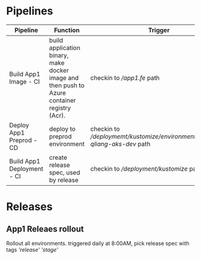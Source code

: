 # Pipelines


Pipeline | Function | Trigger
---------|----------|--------
Build App1 Image - CI | build application binary, make docker image and then push to Azure container registry (Acr). | checkin to */app1.fe* path
Deploy App1 Preprod - CD | deploy to preprod environment | checkin to */deploymemt/kustomize/environments/preprod-qliang-aks-dev* path
Build App1 Deployment - CI | create release spec, used by release | checkin to */deployment/kustomize* path

# Releases
## App1 Releaes rollout
Rollout all environments. triggered daily at 8:00AM, pick release spec with tags *'release' 'stage'*

